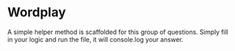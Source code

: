 # Wordplay

A simple helper method is scaffolded for this group of questions.
Simply fill in your logic and run the file, it will console.log your answer.